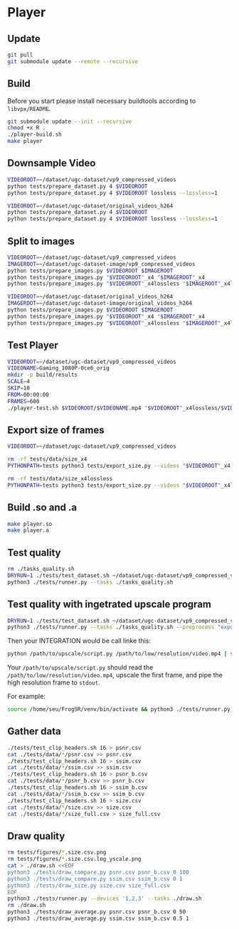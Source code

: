 # Player

## Update

```sh
git pull
git submodule update --remote --recursive
```

## Build

Before you start please install necessary buildtools according to `libvpx/README`.

```sh
git submodule update --init --recursive
chmod +x R .
./player-build.sh
make player
```

## Downsample Video

```sh
VIDEOROOT=~/dataset/ugc-dataset/vp9_compressed_videos
python tests/prepare_dataset.py 4 $VIDEOROOT
python tests/prepare_dataset.py 4 $VIDEOROOT lossless --lossless=1
```

```sh
VIDEOROOT=~/dataset/ugc-dataset/original_videos_h264
python tests/prepare_dataset.py 4 $VIDEOROOT
python tests/prepare_dataset.py 4 $VIDEOROOT lossless --lossless=1
```

## Split to images

```sh
VIDEOROOT=~/dataset/ugc-dataset/vp9_compressed_videos
IMAGEROOT=~/dataset/ugc-dataset-image/vp9_compressed_videos
python tests/prepare_images.py $VIDEOROOT $IMAGEROOT
python tests/prepare_images.py "$VIDEOROOT"_x4 "$IMAGEROOT"_x4
python tests/prepare_images.py "$VIDEOROOT"_x4lossless "$IMAGEROOT"_x4lossless
```

```sh
VIDEOROOT=~/dataset/ugc-dataset/original_videos_h264
IMAGEROOT=~/dataset/ugc-dataset-image/original_videos_h264
python tests/prepare_images.py $VIDEOROOT $IMAGEROOT
python tests/prepare_images.py "$VIDEOROOT"_x4 "$IMAGEROOT"_x4
python tests/prepare_images.py "$VIDEOROOT"_x4lossless "$IMAGEROOT"_x4lossless
```

## Test Player

```sh
VIDEOROOT=~/dataset/ugc-dataset/vp9_compressed_videos
VIDEONAME=Gaming_1080P-0ce6_orig
mkdir -p build/results
SCALE=4
SKIP=10
FROM=00:00:00
FRAMES=600
./player-test.sh $VIDEOROOT/$VIDEONAME.mp4 "$VIDEOROOT"_x4lossless/$VIDEONAME.ivf build/results/$VIDEONAME.mp4 $SCALE $SKIP $FROM $FRAMES
```

## Export size of frames

```sh
VIDEOROOT=~/dataset/ugc-dataset/vp9_compressed_videos

rm -rf tests/data/size_x4
PYTHONPATH=tests python3 tests/export_size.py --videos "$VIDEOROOT"_x4 --datadir tests/data/size_x4

rm -rf tests/data/size_x4lossless
PYTHONPATH=tests python3 tests/export_size.py --videos "$VIDEOROOT"_x4lossless --datadir tests/data/size_x4lossless
```

## Build .so and .a

```sh
make player.so
make player.a
```

## Test quality

```sh
rm ./tasks_quality.sh
DRYRUN=1 ./tests/test_dataset.sh ~/dataset/ugc-dataset/vp9_compressed_videos tests/data/temp tests/data/temp 4 16 > ./tasks_quality.sh
python3 ./tests/runner.py --tasks ./tasks_quality.sh
```

## Test quality with ingetrated upscale program

```sh
DRYRUN=1 ./tests/test_dataset.sh ~/dataset/ugc-dataset/vp9_compressed_videos tests/data/temp tests/data/temp 4 16 > ./tasks_quality.sh
python3 ./tests/runner.py --tasks ./tasks_quality.sh --preprocess "export INTEGRATION='python ./tests/integrate_sr.py ~/dataset/ugc-dataset-image/vp9_compressed_videos'"
```

Then your INTEGRATION would be call linke this:

```sh
python /path/to/upscale/script.py /path/to/low/resolution/video.mp4 | some other operation
```

Your `/path/to/upscale/script.py` should read the `/path/to/low/resolution/video.mp4`, upscale the first frame, and pipe the high resolution frame to `stdout`.

For example:

```sh
source /home/seu/FrogSR/venv/bin/activate && python3 ./tests/runner.py --devices 1,2,3,4,5,6,7,8,9,10,11,12,13,14,15,16,17,18,19,20,21,22,23,24,25,26,27,28,29,31,32 --tasks ./tasks_quality.sh --preprocess "export INTEGRATION='source /home/seu/FrogSR/venv/bin/activate && PYTHONPATH=/home/seu/FrogSR python /home/seu/FrogSR/vrt_server_cli.py --ports 8001,8002,8003,8004,8005,8006,8007,8008 --path'"
```

## Gather data

```sh
./tests/test_clip_headers.sh 16 > psnr.csv
cat ./tests/data/*/psnr.csv >> psnr.csv
./tests/test_clip_headers.sh 16 > ssim.csv
cat ./tests/data/*/ssim.csv >> ssim.csv
./tests/test_clip_headers.sh 16 > psnr_b.csv
cat ./tests/data/*/psnr_b.csv >> psnr_b.csv
./tests/test_clip_headers.sh 16 > ssim_b.csv
cat ./tests/data/*/ssim_b.csv >> ssim_b.csv
./tests/test_clip_headers.sh 16 > size.csv
cat ./tests/data/*/size.csv >> size.csv
cat ./tests/data/*/size_full.csv > size_full.csv
```

## Draw quality

```sh
rm tests/figures/*.size.csv.png
rm tests/figures/*.size.csv.log_yscale.png
cat > ./draw.sh <<EOF
python3 ./tests/draw_compare.py psnr.csv psnr_b.csv 0 100
python3 ./tests/draw_compare.py ssim.csv ssim_b.csv 0 1
python3 ./tests/draw_size.py size.csv size_full.csv
EOF
python3 ./tests/runner.py --devices '1,2,3' --tasks ./draw.sh
rm ./draw.sh
python3 ./tests/draw_average.py psnr.csv psnr_b.csv 0 50
python3 ./tests/draw_average.py ssim.csv ssim_b.csv 0.5 1
```